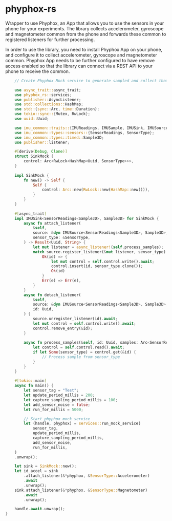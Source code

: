 # phyphox-rs

Wrapper to use Phyphox, an App that allows you to use the sensors in your phone for your experiments. The library collects
accelerometer, gyroscope and magnetometer common from the phone and forwards these common to registered listeners 
for further processing.

In order to use the library, you need to install Phyphox App on your phone, and configure it to collect accelerometer, gyroscope and magnetometer common. Phyphox App needs to be further configured to have remove access enabled so that the library can connect via a REST API to your phone to receive the common.


```rust
    // Create Phyphox Mock service to generate sampled and collect them in a Sink

    use async_trait::async_trait;
    use phyphox_rs::services;
    use publisher::AsyncListener;
    use std::collections::HashMap;
    use std::{sync::Arc, time::Duration};
    use tokio::sync::{Mutex, RwLock};
    use uuid::Uuid;

    use imu_common::traits::{IMUReadings, IMUSample, IMUSink, IMUSource};
    use imu_common::types::sensors::{SensorReadings, SensorType};
    use imu_common::types::timed::Sample3D;
    use publisher::listener;

    #[derive(Debug, Clone)]
    struct SinkMock {
        control: Arc<RwLock<HashMap<Uuid, SensorType>>>,
    }
    
    impl SinkMock {
        fn new() -> Self {
            Self {
                control: Arc::new(RwLock::new(HashMap::new())),
            }
        }
    }
    
    #[async_trait]
    impl IMUSink<SensorReadings<Sample3D>, Sample3D> for SinkMock {
        async fn attach_listener(
            &self,
            source: &dyn IMUSource<SensorReadings<Sample3D>, Sample3D>,
            sensor_type: &SensorType,
        ) -> Result<Uuid, String> {
            let mut listener = async_listener!(self.process_samples);
            match source.register_listener(&mut listener, sensor_type).await {
                Ok(id) => {
                    let mut control = self.control.write().await;
                    control.insert(id, sensor_type.clone());
                    Ok(id)
                }
                Err(e) => Err(e),
            }
        }
        async fn detach_listener(
            &self,
            source: &dyn IMUSource<SensorReadings<Sample3D>, Sample3D>,
            id: Uuid,
        ) {
            source.unregister_listener(id).await;
            let mut control = self.control.write().await;
            control.remove_entry(&id);
        }
    
        async fn process_samples(&self, id: Uuid, samples: Arc<SensorReadings<Sample3D>>) {
            let control = self.control.read().await;
            if let Some(sensor_type) = control.get(&id) {
                // Process sample from sensor_type
            }
        }
    }
    
    #[tokio::main]
    async fn main() {
        let sensor_tag = "Test";
        let update_period_millis = 200;
        let capture_sampling_period_millis = 100;
        let add_sensor_noise = false;
        let run_for_millis = 5000;

        // Start phyphox mock service
        let (handle, phyphox) = services::run_mock_service(
            sensor_tag,
            update_period_millis,
            capture_sampling_period_millis,
            add_sensor_noise,
            run_for_millis,
    )
    .unwrap();

    let sink = SinkMock::new();
    let id_accel = sink
        .attach_listener(&*phyphox, &SensorType::Accelerometer)
        .await
        .unwrap();
    sink.attach_listener(&*phyphox, &SensorType::Magnetometer)
        .await
        .unwrap();

    handle.await.unwrap();
}

```
